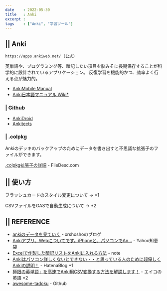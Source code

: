 ```yaml
---
date    : 2022-05-30
title   : Anki
excerpt :
tags    : ["Anki", "学習ツール"]
---
```


## || Anki
```
https://apps.ankiweb.net/ (公式)
```
英単語や、プログラミング等、暗記したい項目を脳みそに長期保存することが科学的に設計されているアプリケーション。
反復学習を機能的かつ、効率よく行える点が魅力的。

+ [AnkiMobile Manual](https://docs.ankimobile.net/intro.html)
+ [Anki日本語マニュアル Wiki*](https://wikiwiki.jp/rage2050/)

### | Github
+ [AnkiDroid](https://github.com/ankidroid)
+ [Ankitects](https://github.com/ankitects)

### | .colpkg
Ankiのデッキのバックアップのためにデータを書き出すと不思議な拡張子のファイルができます。

[.colpkg拡張子の詳細](https://www.filedesc.com/ja/file/colpkg) - FileDesc.com

## || 使い方
フラッシュカードのスタイル変更について
→ *1

CSVファイルをGASで自動生成について
→ *2


## || REFERENCE
+ [ankiのデータを見ていく](https://xrshosho.hatenablog.com/entry/2019/08/03/101654) - xrshoshoのブログ
+ [Ankiアプリ、Webについてです。iPhoneと、パソコンでAn...](https://detail.chiebukuro.yahoo.co.jp/qa/question_detail/q13207114173) - Yahoo知恵袋
+ [Excelで作製した暗記リストをAnkiに入れる方法](https://note.com/orthogirl115/n/n303761bee4c0) - note
+ [Ankiはパソコン詳しくないとできない・・と思っている人のために超優しくAnkiの説明！](https://ryugaku-summer.hatenablog.com/entry/anki_howto01) - HatenaBlog *1
+ [極限の英単語」を高速でAnki用CSV変換する方法を解説します！](https://eiko-eigo.com/kyokugen/) - エイコの英語 *2
+ [awesome-tadoku](https://github.com/t9md/awesome-tadoku/blob/master/Anki-tips.md) - Github
